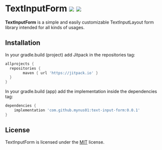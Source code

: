
# TextInputForm [![](https://jitpack.io/v/mynus01/text-input-form.svg)](https://jitpack.io/#mynus01/text-input-form) ![](https://github.com/mynus01/text-input-form/actions/workflows/android_test.yml/badge.svg)


**TextInputForm** is a simple and easily customizable TextInputLayout form library intended for all kinds of usages.

## Installation
 
In your gradle.build (project) add Jitpack in the repositories tag:
```groovy
allprojects {  
  repositories {  
        maven { url 'https://jitpack.io' }  
  }
}
```

In your gradle.build (app) add the implementation inside the dependencies tag:
```groovy
dependencies {
    implementation 'com.github.mynus01:text-input-form:0.0.1'
}
```

## License
TextInputForm is licensed under the [MIT](https://github.com/mynus01/text-input-form/blob/master/LICENSE) license.
